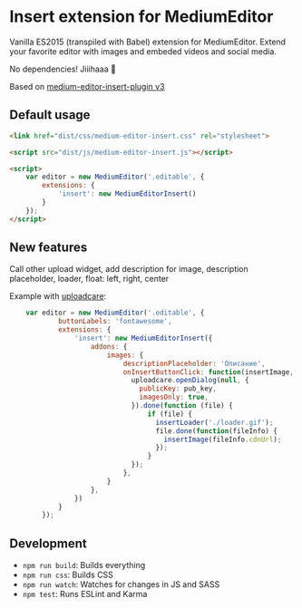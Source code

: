 # Insert extension for MediumEditor

Vanilla ES2015 (transpiled with Babel) extension for MediumEditor. Extend your favorite editor with images and embeded videos and social media.

No dependencies! Jiiihaaa :tada:

Based on [medium-editor-insert-plugin v3](https://github.com/orthes/medium-editor-insert-plugin/tree/3.0)

## Default usage

```html
<link href="dist/css/medium-editor-insert.css" rel="stylesheet">

<script src="dist/js/medium-editor-insert.js"></script>

<script>
    var editor = new MediumEditor('.editable', {
        extensions: {
            'insert': new MediumEditorInsert()
        }
    });
</script>
```

## New features
 
Call other upload widget, add description for image, description placeholder, loader, float: left, right, center

Example with [uploadcare](https://uploadcare.com/documentation/widget/):
 
```js
	var editor = new MediumEditor('.editable', {
            buttonLabels: 'fontawesome',
            extensions: {
            	'insert': new MediumEditorInsert({
                    addons: {
                        images: {
                            descriptionPlaceholder: 'Описание',
                            onInsertButtonClick: function(insertImage, insertLoader) {
                              uploadcare.openDialog(null, {
                                publicKey: pub_key,
                                imagesOnly: true,
                              }).done(function (file) {
                                  if (file) {
                                    insertLoader('./loader.gif');
                                    file.done(function(fileInfo) {
                                      insertImage(fileInfo.cdnUrl);
                                    });
                                  }
                              });
                            },
                        }
                    },
                })
            }
        });
```

## Development

- `npm run build`: Builds everything
- `npm run css`: Builds CSS
- `npm run watch`: Watches for changes in JS and SASS
- `npm test`: Runs ESLint and Karma
